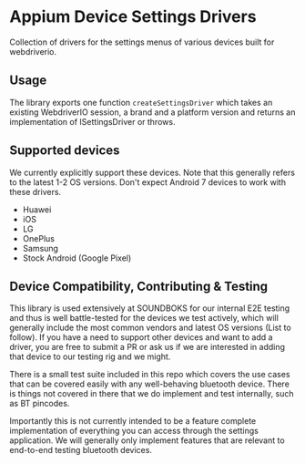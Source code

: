 # Appium Device Settings Drivers

Collection of drivers for the settings menus of various devices built for webdriverio.


## Usage

The library exports one function `createSettingsDriver` which takes an existing WebdriverIO session, a brand and a platform version and returns an implementation of ISettingsDriver or throws. 


## Supported devices

We currently explicitly support these devices. Note that this generally refers to the latest 1-2 OS versions. Don't expect Android 7 devices to work with these drivers.

- Huawei
- iOS
- LG
- OnePlus
- Samsung
- Stock Android (Google Pixel)


## Device Compatibility, Contributing & Testing

This library is used extensively at SOUNDBOKS for our internal E2E testing and thus is well battle-tested for the devices we test actively, which will generally include the most common vendors and latest OS versions (List to follow). If you have a need to support other devices and want to add a driver, you are free to submit a PR or ask us if we are interested in adding that device to our testing rig and we might.  
  
There is a small test suite included in this repo which covers the use cases that can be covered easily with any well-behaving bluetooth device. There is things not covered in there that we do implement and test internally, such as BT pincodes.  
  
Importantly this is not currently intended to be a feature complete implementation of everything you can access through the settings application. We will generally only implement features that are relevant to end-to-end testing bluetooth devices.